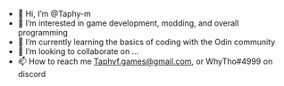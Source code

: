 - 👋 Hi, I’m @Taphy-m
- 👀 I’m interested in game development, modding, and overall programming
- 🌱 I’m currently learning the basics of coding with the Odin community
- 💞️ I’m looking to collaborate on ...
- 📫 How to reach me Taphyf.games@gmail.com, or WhyTho#4999 on discord

<!---
Taphy-m/Taphy-m is a ✨ special ✨ repository because its `README.md` (this file) appears on your GitHub profile.
You can click the Preview link to take a look at your changes.
--->
